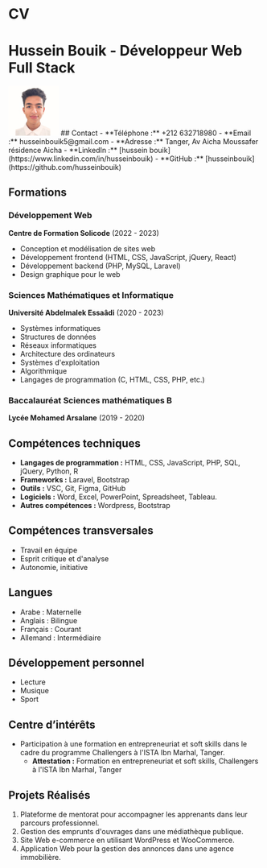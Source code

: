 # CV
# Hussein Bouik - Développeur Web Full Stack

<img src="hussein.jpg" width="100">
## Contact
- **Téléphone :** +212 632718980
- **Email :** husseinbouik5@gmail.com
- **Adresse :** Tanger, Av Aicha Moussafer résidence Aicha
- **LinkedIn :** [hussein bouik](https://www.linkedin.com/in/husseinbouik)
- **GitHub :** [husseinbouik](https://github.com/husseinbouik)

## Formations
### Développement Web
**Centre de Formation Solicode** (2022 - 2023)
- Conception et modélisation de sites web
- Développement frontend (HTML, CSS, JavaScript, jQuery, React)
- Développement backend (PHP, MySQL, Laravel)
- Design graphique pour le web

### Sciences Mathématiques et Informatique
**Université Abdelmalek Essaâdi** (2020 - 2023)
- Systèmes informatiques
- Structures de données
- Réseaux informatiques
- Architecture des ordinateurs
- Systèmes d'exploitation
- Algorithmique
- Langages de programmation (C, HTML, CSS, PHP, etc.)


### Baccalauréat Sciences mathématiques B
**Lycée Mohamed Arsalane** (2019 - 2020)

## Compétences techniques
- **Langages de programmation :** HTML, CSS, JavaScript, PHP, SQL, jQuery, Python, R
- **Frameworks :** Laravel, Bootstrap
- **Outils :** VSC, Git, Figma, GitHub
- **Logiciels :** Word, Excel, PowerPoint, Spreadsheet, Tableau.
- **Autres compétences :** Wordpress, Bootstrap

## Compétences transversales
- Travail en équipe
- Esprit critique et d'analyse
- Autonomie, initiative

## Langues
- Arabe : Maternelle
- Anglais : Bilingue
- Français : Courant
- Allemand : Intermédiaire

## Développement personnel
- Lecture
- Musique
- Sport

## Centre d’intérêts
- Participation à une formation en entrepreneuriat et soft skills dans le cadre du programme Challengers à l'ISTA Ibn Marhal, Tanger.
  - **Attestation :** Formation en entrepreneuriat et soft skills, Challengers à l'ISTA Ibn Marhal, Tanger

## Projets Réalisés
1. Plateforme de mentorat pour accompagner les apprenants dans leur parcours professionnel.
2. Gestion des emprunts d'ouvrages dans une médiathèque publique.
3. Site Web e-commerce en utilisant WordPress et WooCommerce.
4. Application Web pour la gestion des annonces dans une agence immobilière.

